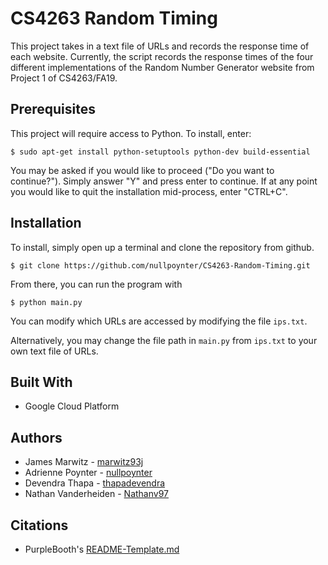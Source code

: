 # CS4263 Random Timing

This project takes in a text file of URLs and records the response time of each website. Currently, the script records the response times of the four different implementations of the Random Number Generator website from Project 1 of CS4263/FA19.

## Prerequisites

This project will require access to Python. To install, enter:

```
$ sudo apt-get install python-setuptools python-dev build-essential
```

You may be asked if you would like to proceed ("Do you want to continue?"). Simply answer "Y" and press enter to continue. If at any point you would like to quit the installation mid-process, enter "CTRL+C".

## Installation

To install, simply open up a terminal and clone the repository from github.

```
$ git clone https://github.com/nullpoynter/CS4263-Random-Timing.git
```

From there, you can run the program with

```
$ python main.py
```

You can modify which URLs are accessed by modifying the file <code>ips.txt</code>. 

Alternatively, you may change the file path in <code>main.py</code> from <code>ips.txt</code> to your own text file of URLs.

## Built With

* Google Cloud Platform

## Authors

* James Marwitz - <a href="https://github.com/marwitz93j">marwitz93j</a>
* Adrienne Poynter - <a href="https://github.com/nullpoynter">nullpoynter</a>
* Devendra Thapa - <a href="https://github.com/thapadevendra">thapadevendra</a>
* Nathan Vanderheiden - <a href="https://github.com/Nathanv97">Nathanv97</a>

## Citations

* PurpleBooth's <a href="https://gist.github.com/PurpleBooth/109311bb0361f32d87a2">README-Template.md</a> 
